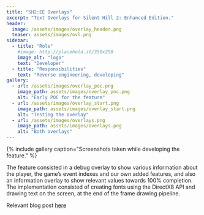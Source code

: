 ```yaml
---
title: "SH2:EE Overlays"
excerpt: "Text Overlays for Silent Hill 2: Enhanced Edition."
header:
  image: /assets/images/overlay_header.png
  teaser: assets/images/ovl.png
sidebar:
  - title: "Role"
    #image: http://placehold.it/350x250
    image_alt: "logo"
    text: "Developer"
  - title: "Responsibilities"
    text: "Reverse engineering, developing"
gallery:
  - url: /assets/images/overlay_poc.png
    image_path: assets/images/overlay_poc.png
    alt: "Early POC for the feature"
  - url: /assets/images/overlay_start.png
    image_path: assets/images/overlay_start.png
    alt: "Testing the overlay"
  - url: /assets/images/overlays.png
    image_path: assets/images/overlays.png
    alt: "Both overlays"
---
```


{% include gallery caption="Screenshots taken while developing the feature." %}


The feature consisted in a debug overlay to show various information about the player, the game’s event indexes and our own added features, and also an information overlay to show relevant values towards 100% completion.
The implementation consisted of creating fonts using the DirectX8 API and drawing text on the screen, at the end of the frame drawing pipeline.

Relevant blog post [here](https://mercury501.github.io/overlay/)